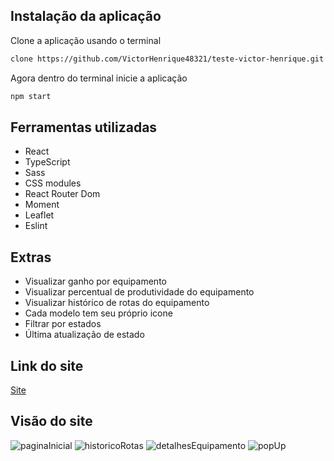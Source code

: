## Instalação da aplicação

Clone a aplicação usando o terminal

```sh
clone https://github.com/VictorHenrique48321/teste-victor-henrique.git
```

Agora dentro do terminal inicie a aplicação

```sh
npm start
```

## Ferramentas utilizadas

<ul>
    <li>React</li>
    <li>TypeScript</li>
    <li>Sass</li>
    <li>CSS modules</li>
    <li>React Router Dom</li>
    <li>Moment</li>
    <li>Leaflet</li>
    <li>Eslint</li>
</ul>

## Extras

<ul>
    <li>Visualizar ganho por equipamento</li>
    <li>Visualizar percentual de produtividade do equipamento</li>
    <li>Visualizar histórico de rotas do equipamento</li>
    <li>Cada modelo tem seu próprio icone</li>
    <li>Filtrar por estados</li>
    <li>Última atualização de estado</li>
</ul>

## Link do site

<a href="https://estagioteste.netlify.app/">Site</a>

## Visão do site

![paginaInicial](https://user-images.githubusercontent.com/61874572/175836101-ac6bde54-d9da-4c6d-aacb-82ec2e860de2.jpg)
![historicoRotas](https://user-images.githubusercontent.com/61874572/175836102-f05484ca-6b17-4609-8eab-6cf800378157.jpg)
![detalhesEquipamento](https://user-images.githubusercontent.com/61874572/175836056-c24cd0ba-c6aa-4ada-a576-23167d78d844.jpg)
![popUp](https://user-images.githubusercontent.com/61874572/175836099-26649a9d-e734-48b7-a952-20cc5aedfddc.jpg)





